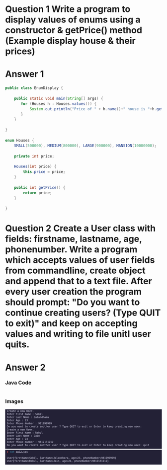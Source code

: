 # Question 1 Write a program to display values of enums using a constructor & getPrice() method (Example display house & their prices)

# Answer 1

```java
public class EnumDisplay {

    public static void main(String[] args) {
       for (Houses h : Houses.values()) {
           System.out.println("Price of " + h.name()+" house is "+h.getPrice());
       } 
    }

}

enum Houses {
    SMALL(500000), MEDIUM(800000), LARGE(900000), MANSION(10000000);

    private int price;

    Houses(int price) {
        this.price = price;
    }

    public int getPrice() {
        return price;
    }
    
}
```

# Question 2 Create a User class with fields: firstname, lastname, age, phonenumber. Write a program which accepts values of user fields from commandline, create object and append that to a text file. After every user creation the program should prompt: "Do you want to continue creating users? (Type QUIT to exit)" and keep on accepting values and writing to file unitl user quits.

# Answer 2

### Java Code

```java

```

###  Images
![photo1](./static/photo1.png) 
![photo1](./static/photo2.png) 


